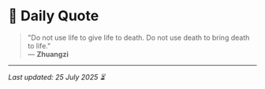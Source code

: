 # 📜 Daily Quote

> "Do not use life to give life to death. Do not use death to bring death to life."  
> — **Zhuangzi**

---

_Last updated: 25 July 2025 ⏳_
